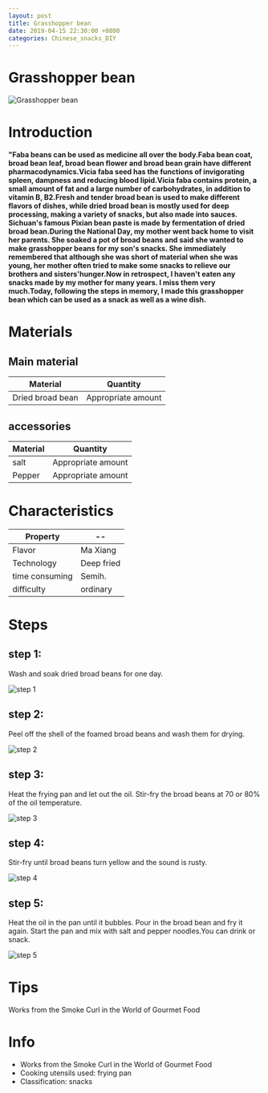 ```yaml
---
layout: post
title: Grasshopper bean
date: 2019-04-15 22:30:00 +0800
categories: Chinese_snacks_DIY
---
```


# Grasshopper bean

![Grasshopper bean]({{site.baseurl}}/img/421802/421802.jpg)

# Introduction

**"Faba beans can be used as medicine all over the body.Faba bean coat, broad bean leaf, broad bean flower and broad bean grain have different pharmacodynamics.Vicia faba seed has the functions of invigorating spleen, dampness and reducing blood lipid.Vicia faba contains protein, a small amount of fat and a large number of carbohydrates, in addition to vitamin B, B2.Fresh and tender broad bean is used to make different flavors of dishes, while dried broad bean is mostly used for deep processing, making a variety of snacks, but also made into sauces. Sichuan's famous Pixian bean paste is made by fermentation of dried broad bean.During the National Day, my mother went back home to visit her parents. She soaked a pot of broad beans and said she wanted to make grasshopper beans for my son's snacks. She immediately remembered that although she was short of material when she was young, her mother often tried to make some snacks to relieve our brothers and sisters'hunger.Now in retrospect, I haven't eaten any snacks made by my mother for many years. I miss them very much.Today, following the steps in memory, I made this grasshopper bean which can be used as a snack as well as a wine dish.**

# Materials


## Main material

Material|Quantity
--|--
Dried broad bean|Appropriate amount

## accessories

Material|Quantity
--|--
salt|Appropriate amount
Pepper|Appropriate amount

# Characteristics

Property|--
--|--
Flavor|Ma Xiang
Technology|Deep fried
time consuming|Semih.
difficulty|ordinary

# Steps

## step 1:

Wash and soak dried broad beans for one day.

![step 1]({{site.baseurl}}/img/421802/1.jpg)

## step 2:

Peel off the shell of the foamed broad beans and wash them for drying.

![step 2]({{site.baseurl}}/img/421802/2.jpg)

## step 3:

Heat the frying pan and let out the oil. Stir-fry the broad beans at 70 or 80% of the oil temperature.

![step 3]({{site.baseurl}}/img/421802/3.jpg)

## step 4:

Stir-fry until broad beans turn yellow and the sound is rusty.

![step 4]({{site.baseurl}}/img/421802/4.jpg)

## step 5:

Heat the oil in the pan until it bubbles. Pour in the broad bean and fry it again. Start the pan and mix with salt and pepper noodles.You can drink or snack.

![step 5]({{site.baseurl}}/img/421802/5.jpg)

# Tips

Works from the Smoke Curl in the World of Gourmet Food

# Info

- Works from the Smoke Curl in the World of Gourmet Food
- Cooking utensils used: frying pan
- Classification: snacks